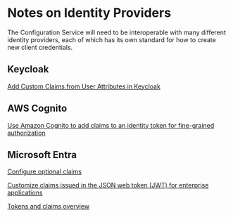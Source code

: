 # Notes on Identity Providers

The Configuration Service will need to be interoperable with many different
identity providers, each of which has its own standard for how to create new
client credentials.

## Keycloak

[Add Custom Claims from User Attributes in
Keycloak](https://datmt.com/backend/how-to-add-custom-claims-from-user-attributes-in-keycloak)

## AWS Cognito

[Use Amazon Cognito to add claims to an identity token for fine-grained
authorization](https://aws.amazon.com/blogs/security/use-amazon-cognito-to-add-claims-to-an-identity-token-for-fine-grained-authorization/)

## Microsoft Entra

[Configure optional
claims](https://learn.microsoft.com/en-us/entra/identity-platform/optional-claims?tabs=appui)

[Customize claims issued in the JSON web token (JWT) for enterprise
applications](https://learn.microsoft.com/en-us/entra/identity-platform/jwt-claims-customization)

[Tokens and claims
overview](https://learn.microsoft.com/en-us/entra/identity-platform/security-tokens)
